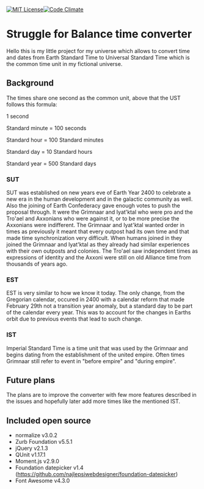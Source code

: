 [![MIT License][license-image]][license-url][![Code Climate](https://codeclimate.com/github/AdwinTrave/SfB-time-convertor/badges/gpa.svg)](https://codeclimate.com/github/AdwinTrave/SfB-time-convertor)
# Struggle for Balance time converter
Hello this is my little project for my universe which allows to convert time and dates from Earth Standard Time to Universal Standard Time which is the common time unit in my fictional universe.

## Background
The times share one second as the common unit, above that the UST follows this formula:

1 second

Standard minute = 100 seconds

Standard hour = 100 Standard minutes

Standard day = 10 Standard hours

Standard year = 500 Standard days

### SUT
SUT was established on new years eve of Earth Year 2400 to celebrate a new era in the human development and in the galactic community as well. Also the joining of Earth Confederacy gave enough votes to push the proposal through. It were the Grimnaar and Iyat'ktal who were pro and the Tro'ael and Axxonians who were against it, or to be more precise the Axxonians were indifferent. The Grimnaar and Iyat'ktal wanted order in times as previously it meant that every outpost had its own time and that made time synchronization very difficult. When humans joined in they joined the Grimnaar and Iyat'ktal as they already had similar experiences with their own outposts and colonies. The Tro'ael saw independent times as expressions of identity and the Axxoni were still on old Alliance time from thousands of years ago.

### EST
EST is very similar to how we know it today. The only change, from the Gregorian calendar, occured in 2400 with a calendar reform that made February 29th not a transition year anomaly, but a standard day to be part of the calendar every year. This was to account for the changes in Earths orbit due to previous events that lead to such change.

### IST
Imperial Standard Time is a time unit that was used by the Grimnaar and begins dating from the establishment of the united empire. Often times Grimnaar still refer to event in "before empire" and "during empire".

## Future plans
The plans are to improve the converter with few more features described in the issues and hopefully later add more times like the mentioned IST.

## Included open source
* normalize v3.0.2
* Zurb Foundation v5.5.1
* jQuery v2.1.3
* QUnit v1.17.1
* Moment.js v2.9.0
* Foundation datepicker v1.4 (https://github.com/najlepsiwebdesigner/foundation-datepicker)
* Font Awesome v4.3.0

[license-image]: http://img.shields.io/badge/license-MIT-blue.svg?style=flat
[license-url]: LICENSE
